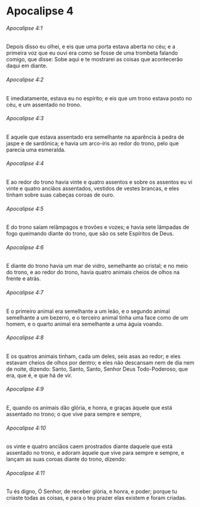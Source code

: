 # Apocalipse 4

###### Apocalipse 4:1

Depois disso eu olhei, e eis que uma porta estava aberta no céu; e a primeira voz que eu ouvi era como se fosse de uma trombeta falando comigo, que disse: Sobe aqui e te mostrarei as coisas que acontecerão daqui em diante.

###### Apocalipse 4:2

E imediatamente, estava eu no espírito; e eis que um trono estava posto no céu, e um assentado no trono.

###### Apocalipse 4:3

E aquele que estava assentado era semelhante na aparência à pedra de jaspe e de sardônica; e havia um arco-íris ao redor do trono, pelo que parecia uma esmeralda.

###### Apocalipse 4:4

E ao redor do trono havia vinte e quatro assentos e sobre os assentos eu vi vinte e quatro anciãos assentados, vestidos de vestes brancas, e eles tinham sobre suas cabeças coroas de ouro.

###### Apocalipse 4:5

E do trono saíam relâmpagos e trovões e vozes; e havia sete lâmpadas de fogo queimando diante do trono, que são os sete Espíritos de Deus.

###### Apocalipse 4:6

E diante do trono havia um mar de vidro, semelhante ao cristal; e no meio do trono, e ao redor do trono, havia quatro animais cheios de olhos na frente e atrás.

###### Apocalipse 4:7

E o primeiro animal era semelhante a um leão, e o segundo animal semelhante a um bezerro, e o terceiro animal tinha uma face como de um homem, e o quarto animal era semelhante a uma águia voando.

###### Apocalipse 4:8

E os quatros animais tinham, cada um deles, seis asas ao redor; e eles estavam cheios de olhos por dentro; e eles não descansam nem de dia nem de noite, dizendo: Santo, Santo, Santo, Senhor Deus Todo-Poderoso, que era, que é, e que há de vir.

###### Apocalipse 4:9

E, quando os animais dão glória, e honra, e graças àquele que está assentado no trono; o que vive para sempre e sempre,

###### Apocalipse 4:10

os vinte e quatro anciãos caem prostrados diante daquele que está assentado no trono, e adoram àquele que vive para sempre e sempre, e lançam as suas coroas diante do trono, dizendo:

###### Apocalipse 4:11

Tu és digno, Ó Senhor, de receber glória, e honra, e poder; porque tu criaste todas as coisas, e para o teu prazer elas existem e foram criadas.

